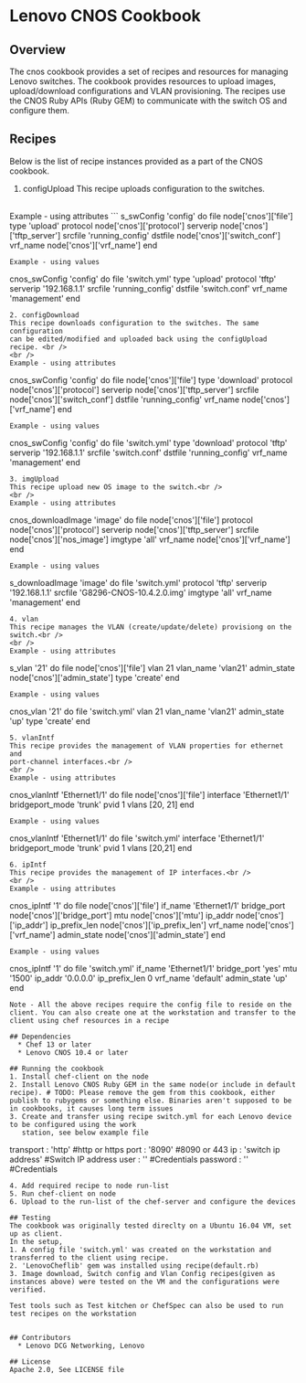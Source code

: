 # Lenovo CNOS Cookbook

## Overview
The cnos cookbook provides a set of recipes and resources for managing Lenovo
switches. The cookbook provides resources to upload images, upload/download
configurations and VLAN provisioning. The recipes use the CNOS Ruby APIs
(Ruby GEM) to communicate with the switch OS and configure them.

## Recipes

Below is the list of recipe instances provided as a part of the CNOS cookbook.

1. configUpload
This recipe uploads configuration to the switches.<br />
<br />
Example - using attributes 
```
s_swConfig 'config' do
  file     node['cnos']['file']
  type     'upload'
  protocol node['cnos']['protocol']
  serverip node['cnos']['tftp_server']
  srcfile  'running_config'
  dstfile  node['cnos']['switch_conf']
  vrf_name node['cnos']['vrf_name']
end

```
Example - using values
```
cnos_swConfig 'config' do
        file 'switch.yml'
        type 'upload'
        protocol 'tftp'
        serverip '192.168.1.1'
        srcfile 'running_config'
        dstfile 'switch.conf'
        vrf_name 'management'
end

```
2. configDownload
This recipe downloads configuration to the switches. The same configuration
can be edited/modified and uploaded back using the configUpload recipe. <br />
<br />
Example - using attributes
```
cnos_swConfig 'config' do
  file     node['cnos']['file']
  type     'download'
  protocol node['cnos']['protocol']
  serverip node['cnos']['tftp_server']
  srcfile  node['cnos']['switch_conf'] 
  dstfile  'running_config'
  vrf_name node['cnos']['vrf_name']
end

```
Example - using values 
```
cnos_swConfig 'config' do
        file 'switch.yml'
        type 'download'
        protocol 'tftp'
        serverip '192.168.1.1'
        srcfile 'switch.conf'
        dstfile 'running_config'
        vrf_name 'management'
end

```
3. imgUpload
This recipe upload new OS image to the switch.<br />
<br />
Example - using attributes
```
cnos_downloadImage 'image' do
  file     node['cnos']['file']
  protocol node['cnos']['protocol']
  serverip node['cnos']['tftp_server']
  srcfile  node['cnos']['nos_image']
  imgtype  'all'
  vrf_name node['cnos']['vrf_name']
end
```
Example - using values
```
s_downloadImage 'image' do
        file     'switch.yml'
        protocol 'tftp'
        serverip '192.168.1.1'
        srcfile  'G8296-CNOS-10.4.2.0.img'
        imgtype  'all'
        vrf_name 'management'
end

```
4. vlan
This recipe manages the VLAN (create/update/delete) provisiong on the switch.<br />
<br />
Example - using attributes
```
s_vlan '21' do
  file        node['cnos']['file']
  vlan        21
  vlan_name   'vlan21'
  admin_state node['cnos']['admin_state']
  type        'create'
end
```
Example - using values
```
cnos_vlan '21' do
        file 'switch.yml'
        vlan 21
        vlan_name 'vlan21'
        admin_state 'up'
        type 'create'
end
```
5. vlanIntf
This recipe provides the management of VLAN properties for ethernet and
port-channel interfaces.<br />
<br />
Example - using attributes
```
cnos_vlanIntf 'Ethernet1/1' do
  file            node['cnos']['file']
  interface       'Ethernet1/1'
  bridgeport_mode 'trunk'
  pvid            1
  vlans           [20, 21]
end
```
Example - using values
```
cnos_vlanIntf 'Ethernet1/1' do
        file 'switch.yml'
        interface 'Ethernet1/1'
        bridgeport_mode 'trunk'
        pvid 1
        vlans [20,21]
end
```
6. ipIntf
This recipe provides the management of IP interfaces.<br />
<br />
Example - using attributes
```
cnos_ipIntf '1' do
  file          node['cnos']['file']
  if_name       'Ethernet1/1'
  bridge_port   node['cnos']['bridge_port']
  mtu           node['cnos']['mtu']
  ip_addr       node['cnos']['ip_addr']
  ip_prefix_len node['cnos']['ip_prefix_len']
  vrf_name      node['cnos']['vrf_name']
  admin_state   node['cnos']['admin_state']
end
```
Example - using values
```
cnos_ipIntf '1' do
        file 'switch.yml'
        if_name 'Ethernet1/1'
        bridge_port 'yes'
        mtu '1500'
        ip_addr '0.0.0.0'
        ip_prefix_len 0
        vrf_name 'default'
        admin_state 'up'
end
```
Note - All the above recipes require the config file to reside on the client. You can also create one at the workstation and transfer to the client using chef resources in a recipe

## Dependencies
  * Chef 13 or later
  * Lenovo CNOS 10.4 or later

## Running the cookbook
1. Install chef-client on the node
2. Install Lenovo CNOS Ruby GEM in the same node(or include in default recipe). # TODO: Please remove the gem from this cookbook, either publish to rubygems or something else. Binaries aren't supposed to be in cookbooks, it causes long term issues
3. Create and transfer using recipe switch.yml for each Lenovo device to be configured using the work
   station, see below example file
```
transport : 'http' #http or https
port : '8090' #8090 or 443
ip : 'switch ip address' #Switch IP address
user : '<user>' #Credentials
password : '<password>' #Credentials
```
4. Add required recipe to node run-list
5. Run chef-client on node
6. Upload to the run-list of the chef-server and configure the devices

## Testing
The cookbook was originally tested direclty on a Ubuntu 16.04 VM, set up as client. 
In the setup,
1. A config file 'switch.yml' was created on the workstation and transferred to the client using recipe.
2. 'LenovoCheflib' gem was installed using recipe(default.rb)
3. Image download, Switch config and Vlan Config recipes(given as instances above) were tested on the VM and the configurations were verified.

Test tools such as Test kitchen or ChefSpec can also be used to run test recipes on the workstation


## Contributors
  * Lenovo DCG Networking, Lenovo

## License
Apache 2.0, See LICENSE file

